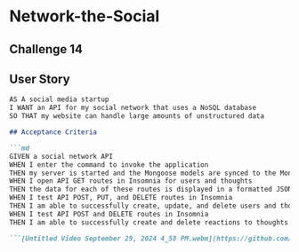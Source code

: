 # Network-the-Social

## Challenge 14 ##

## User Story

```md
AS A social media startup
I WANT an API for my social network that uses a NoSQL database
SO THAT my website can handle large amounts of unstructured data

## Acceptance Criteria

```md
GIVEN a social network API
WHEN I enter the command to invoke the application
THEN my server is started and the Mongoose models are synced to the MongoDB database
WHEN I open API GET routes in Insomnia for users and thoughts
THEN the data for each of these routes is displayed in a formatted JSON
WHEN I test API POST, PUT, and DELETE routes in Insomnia
THEN I am able to successfully create, update, and delete users and thoughts in my database
WHEN I test API POST and DELETE routes in Insomnia
THEN I am able to successfully create and delete reactions to thoughts and add and remove friends to a user’s friend list

```[Untitled Video September 29, 2024 4_58 PM.webm](https://github.com/user-attachments/assets/c72a794c-6f00-480b-aa16-8eb1da2a2fec)
